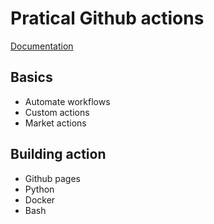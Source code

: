 # Pratical Github actions

[Documentation](https://github.com/features/actions)

## Basics

- Automate workflows
- Custom actions
- Market actions

## Building action

- Github pages
- Python
- Docker
- Bash